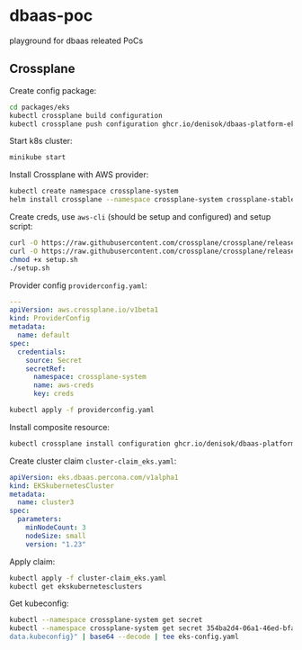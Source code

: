 # dbaas-poc
playground for dbaas releated PoCs


## Crossplane

Create config package:

```sh
cd packages/eks
kubectl crossplane build configuration
kubectl crossplane push configuration ghcr.io/denisok/dbaas-platform-eks:v0.0.6
```

Start k8s cluster:

```sh
minikube start
```

Install Crossplane with AWS provider:

```sh
kubectl create namespace crossplane-system
helm install crossplane --namespace crossplane-system crossplane-stable/crossplane --set provider.packages={crossplane/provider-aws:v0.32.0}
```

Create creds, use `aws-cli` (should be setup and configured) and setup script:
```sh
curl -O https://raw.githubusercontent.com/crossplane/crossplane/release-1.9/docs/snippets/configure/aws/providerconfig.yaml
curl -O https://raw.githubusercontent.com/crossplane/crossplane/release-1.9/docs/snippets/configure/aws/setup.sh
chmod +x setup.sh
./setup.sh
```

Provider config `providerconfig.yaml`:
```yaml
---
apiVersion: aws.crossplane.io/v1beta1
kind: ProviderConfig
metadata:
  name: default
spec:
  credentials:
    source: Secret
    secretRef:
      namespace: crossplane-system
      name: aws-creds
      key: creds
```

```sh
kubectl apply -f providerconfig.yaml 
```

Install composite resource:
```sh
kubectl crossplane install configuration ghcr.io/denisok/dbaas-platform-eks:v0.0.6
```

Create cluster claim `cluster-claim_eks.yaml`:
```yaml
apiVersion: eks.dbaas.percona.com/v1alpha1
kind: EKSkubernetesCluster
metadata:
  name: cluster3
spec:
  parameters:
    minNodeCount: 3
    nodeSize: small
    version: "1.23"
```

Apply claim:
```sh
kubectl apply -f cluster-claim_eks.yaml
kubectl get ekskubernetesclusters
```

Get kubeconfig:
```sh
kubectl --namespace crossplane-system get secret
kubectl --namespace crossplane-system get secret 354ba2d4-06a1-46ed-bfac-19cb5e71ba0a-ekscluster --output jsonpath="{.
data.kubeconfig}" | base64 --decode | tee eks-config.yaml
```
